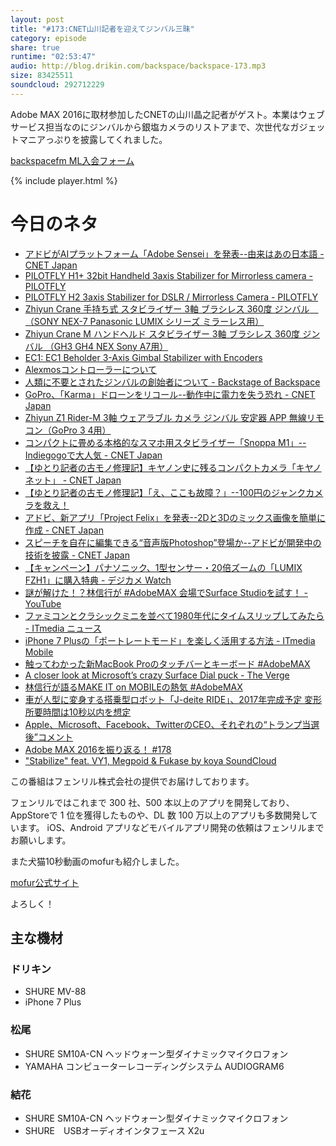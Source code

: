 ```yaml
---
layout: post
title: "#173:CNET山川記者を迎えてジンバル三昧"
category: episode
share: true
runtime: "02:53:47"
audio: http://blog.drikin.com/backspace/backspace-173.mp3
size: 83425511
soundcloud: 292712229
---
```


Adobe MAX 2016に取材参加したCNETの山川晶之記者がゲスト。本業はウェブサービス担当なのにジンバルから銀塩カメラのリストアまで、次世代なガジェットマニアっぷりを披露してくれました。

[backspacefm ML入会フォーム](http://backspace.us11.list-manage.com/subscribe?u=09c933bd3997c1d16dbed156a&id=84b6529b91)

{% include player.html %}

# 今日のネタ

* [アドビがAIプラットフォーム「Adobe Sensei」を発表--由来はあの日本語 - CNET Japan](http://japan.cnet.com/news/service/35091597/)
* [PILOTFLY H1+ 32bit Handheld 3axis Stabilizer for Mirrorless camera - PILOTFLY](http://pilotfly.com.tw/index.php?id_product=8&controller=product&id_lang=3)
* [PILOTFLY H2 3axis Stabilizer for DSLR / Mirrorless Camera - PILOTFLY](http://pilotfly.com.tw/index.php?id_product=11&controller=product&id_lang=3)
* [Zhiyun Crane 手持ち式 スタビライザー 3軸 ブラシレス 360度 ジンバル　（SONY NEX-7 Panasonic LUMIX シリーズ ミラーレス用）](http://www.surehobby.com/ja-zhiyun-crane-handheld-stabilizer-3-axis-brushless-360-degrees-gimbal-for-sony-nex-7-panasonic-lumix-p241144.htm)
* [Zhiyun Crane M ハンドヘルド スタビライザー 3軸 ブラシレス 360度 ジンバル （GH3 GH4 NEX Sony A7用）](http://www.surehobby.com/ja-zhiyun-crane-m-handheld-stabilizer-3-axis-brushless-360-degrees-gimbal-for-gh3-gh4-nex-sony-a7-p242178.htm)
* [EC1: EC1 Beholder 3-Axis Gimbal Stabilizer with Encoders](http://ikancorp.com/productdetail.php?id=1867&categoryname=gimbal-stabilizers&model=ec1)
* [Alexmosコントローラーについて](http://kenasano.net/archives/2929178.html)
* [人類に不要とされたジンバルの創始者について - Backstage of Backspace](https://blog.backspace.fm/%E4%BA%BA%E9%A1%9E%E3%81%AB%E4%B8%8D%E8%A6%81%E3%81%A8%E3%81%95%E3%82%8C%E3%81%9F%E3%82%B8%E3%83%B3%E3%83%90%E3%83%AB%E3%81%AE%E5%89%B5%E5%A7%8B%E8%80%85%E3%81%AB%E3%81%A4%E3%81%84%E3%81%A6-2cb4111e462b#.rbdtgr1rb)
* [GoPro、「Karma」ドローンをリコール--動作中に電力を失う恐れ - CNET Japan](http://japan.cnet.com/news/service/35091916/)
* [Zhiyun Z1 Rider-M 3軸 ウェアラブル カメラ ジンバル 安定器 APP 無線リモコン（GoPro 3 4用）](http://www.surehobby.com/ja-zhiyun-z1-rider-m-3-app-gopro-3-4-p239345.htm)
* [コンパクトに畳める本格的なスマホ用スタビライザー「Snoppa M1」--Indiegogoで大人気 - CNET Japan](http://japan.cnet.com/news/service/35090992/)
* [【ゆとり記者の古モノ修理記】キヤノン史に残るコンパクトカメラ「キヤノネット」 - CNET Japan](http://japan.cnet.com/sp/cnet_antenna/35082198/)
* [【ゆとり記者の古モノ修理記】「え、ここも故障？」--100円のジャンクカメラを救え！](http://japan.cnet.com/sp/cnet_antenna/35087414/)
* [アドビ、新アプリ「Project Felix」を発表--2Dと3Dのミックス画像を簡単に作成 - CNET Japan](http://japan.cnet.com/news/service/35091621/)
* [スピーチを自在に編集できる“音声版Photoshop”登場か--アドビが開発中の技術を披露 - CNET Japan](http://japan.cnet.com/news/service/35091656/)
* [【キャンペーン】パナソニック、1型センサー・20倍ズームの「LUMIX FZH1」に購入特典 - デジカメ Watch](http://dc.watch.impress.co.jp/docs/news/campaign/1029210.html)
* [謎が解けた！？林信行が #AdobeMAX 会場でSurface Studioを試す！ - YouTube](https://www.youtube.com/watch?v=yP3UKV-kqVM&amp;t=2s)
* [ファミコンとクラシックミニを並べて1980年代にタイムスリップしてみたら - ITmedia ニュース](http://www.itmedia.co.jp/news/articles/1611/11/news113.html)
* [iPhone 7 Plusの「ポートレートモード」を楽しく活用する方法 - ITmedia Mobile](http://www.itmedia.co.jp/mobile/articles/1611/11/news133.html)
* [触ってわかった新MacBook Proのタッチバーとキーボード #AdobeMAX](https://www.youtube.com/watch?v=Ah6eWf5icBQ)
* [A closer look at Microsoft’s crazy Surface Dial puck - The Verge](http://www.theverge.com/2016/11/10/13586658/microsoft-surface-dial-hands-on)
* [林信行が語るMAKE IT on MOBILEの熱気 #AdobeMAX](https://www.youtube.com/watch?v=4ugWtjhOZDI)
* [車が人型に変身する搭乗型ロボット「J-deite RIDE」、2017年完成予定 変形所要時間は10秒以内を想定](http://www.itmedia.co.jp/news/articles/1611/11/news088.html)
* [Apple、Microsoft、Facebook、TwitterのCEO、それぞれの“トランプ当選後”コメント](http://www.itmedia.co.jp/news/articles/1611/11/news059.html)
* [Adobe MAX 2016を振り返る！ #178](https://www.youtube.com/watch?v=8ig5k-dD-04)
* ["Stabilize" feat. VY1, Megpoid & Fukase by koya SoundCloud](https://soundcloud.com/koya/stabilize-feat-vy1-megpoid-fukase)

この番組はフェンリル株式会社の提供でお届けしております。

フェンリルではこれまで 300 社、500 本以上のアプリを開発しており、AppStoreで 1 位を獲得したものや、DL 数 100 万以上のアプリも多数開発しています。
iOS、Android アプリなどモバイルアプリ開発の依頼はフェンリルまでお願いします。

また犬猫10秒動画のmofurも紹介しました。

[mofur公式サイト](https://mofur.tv/)

よろしく！


## 主な機材

### ドリキン

* SHURE MV-88
* iPhone 7 Plus

### 松尾

* SHURE  SM10A-CN ヘッドウォーン型ダイナミックマイクロフォン
* YAMAHA コンピューターレコーディングシステム AUDIOGRAM6

### 結花

* SHURE  SM10A-CN ヘッドウォーン型ダイナミックマイクロフォン
* SHURE　USBオーディオインタフェース X2u
